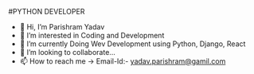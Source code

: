 #PYTHON DEVELOPER
- 👋 Hi, I’m Parishram Yadav
- 👀 I’m interested in Coding and Development
- 🌱 I’m currently Doing Wev Development using Python, Django, React
- 💞️ I’m looking to collaborate...
- 📫 How to reach me -> Email-Id:- yadav.parishram@gamil.com

<!---
pari08yadav/pari08yadav is a ✨ special ✨ repository because its `README.md` (this file) appears on your GitHub profile.
You can click the Preview link to take a look at your changes.
--->
